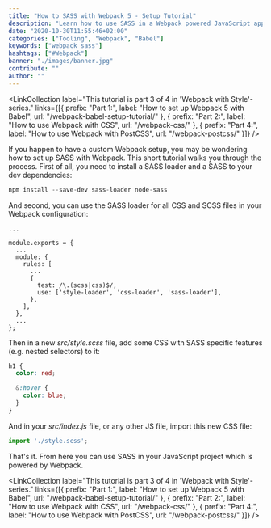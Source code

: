 ```yaml
---
title: "How to SASS with Webpack 5 - Setup Tutorial"
description: "Learn how to use SASS in a Webpack powered JavaScript application ..."
date: "2020-10-30T11:55:46+02:00"
categories: ["Tooling", "Webpack", "Babel"]
keywords: ["webpack sass"]
hashtags: ["#Webpack"]
banner: "./images/banner.jpg"
contribute: ""
author: ""
---
```


<Sponsorship />

<LinkCollection label="This tutorial is part 3 of 4 in 'Webpack with Style'-series." links={[{ prefix: "Part 1:", label: "How to set up Webpack 5 with Babel", url: "/webpack-babel-setup-tutorial/" }, { prefix: "Part 2:", label: "How to use Webpack with CSS", url: "/webpack-css/" }, { prefix: "Part 4:", label: "How to use Webpack with PostCSS", url: "/webpack-postcss/" }]} />

If you happen to have a custom Webpack setup, you may be wondering how to set up SASS with Webpack. This short tutorial walks you through the process. First of all, you need to install a SASS loader and a SASS to your dev dependencies:

```javascript
npm install --save-dev sass-loader node-sass
```

And second, you can use the SASS loader for all CSS and SCSS files in your Webpack configuration:

```javascript{9-10}
...

module.exports = {
  ...
  module: {
    rules: [
      ...
      {
        test: /\.(scss|css)$/,
        use: ['style-loader', 'css-loader', 'sass-loader'],
      },
    ],
  },
  ...
};
```

Then in a new *src/style.scss* file, add some CSS with SASS specific features (e.g. nested selectors) to it:

```css
h1 {
  color: red;

  &:hover {
    color: blue;
  }
}
```

And in your *src/index.js* file, or any other JS file, import this new CSS file:

```javascript
import './style.scss';
```

That's it. From here you can use SASS in your JavaScript project which is powered by Webpack.

<LinkCollection label="This tutorial is part 3 of 4 in 'Webpack with Style'-series." links={[{ prefix: "Part 1:", label: "How to set up Webpack 5 with Babel", url: "/webpack-babel-setup-tutorial/" }, { prefix: "Part 2:", label: "How to use Webpack with CSS", url: "/webpack-css/" }, { prefix: "Part 4:", label: "How to use Webpack with PostCSS", url: "/webpack-postcss/" }]} />